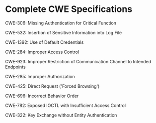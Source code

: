 

# Complete CWE Specifications

CWE-306: Missing Authentication for Critical Function

CWE-532: Insertion of Sensitive Information into Log File

CWE-1392: Use of Default Credentials

CWE-284: Improper Access Control

CWE-923: Improper Restriction of Communication Channel to Intended Endpoints

CWE-285: Improper Authorization

CWE-425: Direct Request ('Forced Browsing')

CWE-696: Incorrect Behavior Order

CWE-782: Exposed IOCTL with Insufficient Access Control

CWE-322: Key Exchange without Entity Authentication
